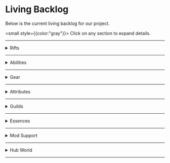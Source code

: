 # Living Backlog

Below is the current living backlog for our project.

<small style={{color:"gray"}}> Click on any section to expand details. </small>

---

<details>
<summary>
Rifts &nbsp; 
<span style={{display:"inline-block",width:"180px",height:"12px",background:"#ddd",borderRadius:"4px",overflow:"hidden",verticalAlign:"middle"}}>
  <span style={{display:"inline-block",width:"22%",height:"12px",background:"#4caf50"}}></span>
  <span style={{display:"inline-block",width:"11%",height:"12px",background:"#2196f3"}}></span>
  <span style={{display:"inline-block",width:"0%",height:"12px",background:"#ff9800"}}></span>
  <span style={{display:"inline-block",width:"11%",height:"12px",background:"#9c27b0"}}></span>
  <span style={{display:"inline-block",width:"44%",height:"12px",background:"#ffeb3b"}}></span>
  <span style={{display:"inline-block",width:"11%",height:"12px",background:"#9e9e9e"}}></span>
</span>
</summary>

✅ Implemented | ⛏️ In Development | 🗳️ Vote | 📝 Pitch | 💡 Idea | 🗯️ Mentioned

- Generation ✅
- Objectives ✅
- Mapper ⛏️
- Shrines 📝
- Stability 💡
- Loot Goblins 💡
- Champions 💡
- Gachapon 💡
- Guild Rooms 🗯️

</details>

---

<details>
<summary>Abilities</summary>
✅ Implemented | ⛏️ In Development | 🗳️ Vote | 📄 Pitch | 💡 Idea | 🗯️ Mentioned

- Mana 🗯️
- AOE ✅
- Projectiles ✅
- DoT 🗯️
- Cloud 🗯️
- Melee 🗯️
- Defensive 🗯️
- Totems 🗯️
- Follower Summons 🗯️

</details>

---

<details>
<summary>Gear</summary>
✅ Implemented | ⛏️ In Development | 🗳️ Vote | 📄 Pitch | 💡 Idea | 🗯️ Mentioned

- Basic Sockets 🗯️
- Runegems ✅
- Ability Based Sockets 🗯️
- Special Sockets 🗯️
- Base Items 🗯️
- Potions 🗯️

</details>

---

<details>
<summary>Attributes</summary>
✅ Implemented | ⛏️ In Development | 🗳️ Vote | 📄 Pitch | 💡 Idea | 🗯️ Mentioned

- Criticals ✅
- Thorns ⛏️

</details>

---

<details>
<summary>Guilds</summary>
✅ Implemented | ⛏️ In Development | 🗳️ Vote | 📄 Pitch | 💡 Idea | 🗯️ Mentioned

- Currency ⛏️
- Stores ⛏️
- Quests ⛏️
- Rankings 🗯️ 

</details>

---

<details>
<summary>Essences</summary>
✅ Implemented | ⛏️ In Development | 🗳️ Vote | 📄 Pitch | 💡 Idea | 🗯️ Mentioned

- TBD

</details>

---

<details>
<summary>Mod Support</summary>
✅ Implemented | ⛏️ In Development | 🗳️ Vote | 📄 Pitch | 💡 Idea | 🗯️ Mentioned

- TBD

</details>

---

<details>
<summary>Hub World</summary>
✅ Implemented | ⛏️ In Development | 🗳️ Vote | 📄 Pitch | 💡 Idea | 🗯️ Mentioned

- TBD

</details>

---
